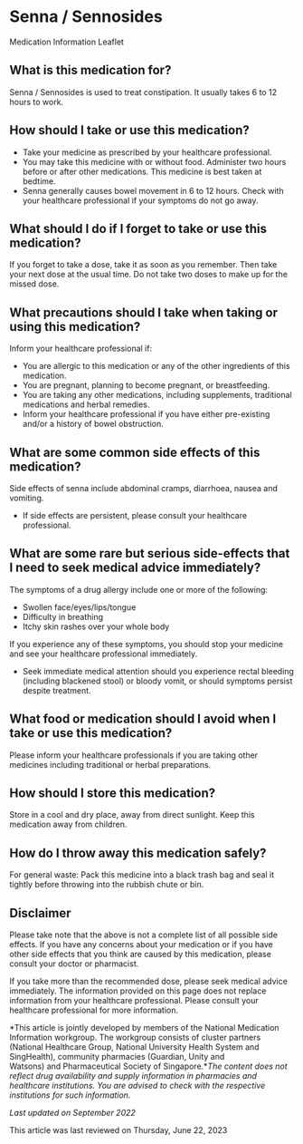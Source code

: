 # Senna / Sennosides

Medication Information Leaflet

What is this medication for?
----------------------------

Senna / Sennosides is used to treat constipation. It usually takes 6 to 12 hours to work.

How should I take or use this medication?
-----------------------------------------

* Take your medicine as prescribed by your healthcare professional.
* You may take this medicine with or without food. Administer two hours before or after other medications. This medicine is best taken at bedtime.
* Senna generally causes bowel movement in 6 to 12 hours. Check with your healthcare professional if your symptoms do not go away.

What should I do if I forget to take or use this medication?
------------------------------------------------------------

If you forget to take a dose, take it as soon as you remember. Then take your next dose at the usual time. Do not take two doses to make up for the missed dose.

What precautions should I take when taking or using this medication?
--------------------------------------------------------------------

Inform your healthcare professional if:

* You are allergic to this medication or any of the other ingredients of this medication.
* You are pregnant, planning to become pregnant, or breastfeeding.
* You are taking any other medications, including supplements, traditional medications and herbal remedies.
* Inform your healthcare professional if you have either pre-existing and/or a history of bowel obstruction.

What are some common side effects of this medication?
-----------------------------------------------------

Side effects of senna include abdominal cramps, diarrhoea, nausea and vomiting.

* If side effects are persistent, please consult your healthcare professional.

What are some rare but serious side-effects that I need to seek medical advice immediately?
-------------------------------------------------------------------------------------------

The symptoms of a drug allergy include one or more of the following:

* Swollen face/eyes/lips/tongue
* Difficulty in breathing
* Itchy skin rashes over your whole body

If you experience any of these symptoms, you should stop your medicine and see your healthcare professional immediately.

* Seek immediate medical attention should you experience rectal bleeding (including blackened stool) or bloody vomit, or should symptoms persist despite treatment.

What food or medication should I avoid when I take or use this medication?
--------------------------------------------------------------------------

Please inform your healthcare professionals if you are taking other medicines including traditional or herbal preparations.

How should I store this medication?
-----------------------------------

Store in a cool and dry place, away from direct sunlight. Keep this medication away from children.

How do I throw away this medication safely?
-------------------------------------------

For general waste: Pack this medicine into a black trash bag and seal it tightly before throwing into the rubbish chute or bin.

Disclaimer
----------

Please take note that the above is not a complete list of all possible side effects. If you have any concerns about your medication or if you have other side effects that you think are caused by this medication, please consult your doctor or pharmacist.

If you take more than the recommended dose, please seek medical advice immediately. The information provided on this page does not replace information from your healthcare professional. Please consult your healthcare professional for more information.

*This article is jointly developed by members of the National Medication Information workgroup. The workgroup consists of cluster partners (National Healthcare Group, National University Health System and SingHealth), community pharmacies (Guardian, Unity and Watsons) and Pharmaceutical Society of Singapore.**The content does not reflect drug availability and supply information in pharmacies and healthcare institutions. You are advised to check with the respective institutions for such information.*

*Last updated on September 2022*

This article was last reviewed on
Thursday, June 22, 2023